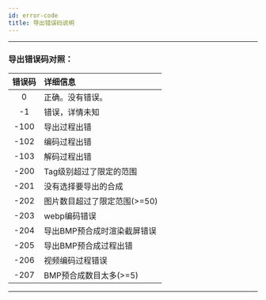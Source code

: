 ```yaml
---
id: error-code
title: 导出错误码说明
---
```

---

### 导出错误码对照：

| 错误码 | 详细信息 |
| :------: | :------ |
| 0 | 正确。没有错误。|
| -1 | 错误，详情未知 |
| -100 | 导出过程出错 |
| -102 | 编码过程出错 |
| -103 | 解码过程出错 |
| -200 | Tag级别超过了限定的范围 |
| -201 | 没有选择要导出的合成 |
| -202 | 图片数目超过了限定范围(>=50) |
| -203 | webp编码错误 |
| -204 | 导出BMP预合成时渲染截屏错误 |
| -205 | 导出BMP预合成过程出错 |
| -206 | 视频编码过程错误 |
| -207 | BMP预合成数目太多(>=5)|

---
